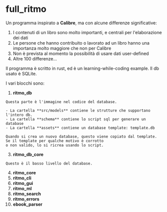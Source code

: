 # full_ritmo
Un programma inspirato a **Calibre**, ma con alcune differenze significative:

  1. I contenuti di un libro sono molto importanti, e centrali per l'elaborazione dei dati
  2. Le persone che hanno contribuito o lavorato ad un libro hanno una importanza molto maggiore che non per Calibre 
  3. Non è prevista al momento la possibilità di usare dati user-defined
  4. Altre 100 differenze...
  
Il programma è scritto in rust, ed è un learning-while-coding example.
Il db usato è SQLite.

I vari blocchi sono:
  1. **ritmo_db**

    Questa parte è l'immagine nel codice del database.

    - La cartella **src/models** contiene le strutture che supportano l'intero db.
    - La cartella **schema** contiene lo script sql per generare un database
    - La cartella **assets** contiene un database template: template.db

    Quando si crea un nuovo database, questo viene copiato dal template. Se il template per qualche motivo è corrotto
    o non valido, lo si ricrea usando lo script.
    
  3. **ritmo_db_core**

    Questo è il basso livello del database.
  
  4. **ritmo_core**
  5. **ritmo_cli**
  6. **ritmo_gui**
  7. **ritmo_ml**
  8. **ritmo_search**
  9. **ritmo_errors**
  10. **ebook_parser**
